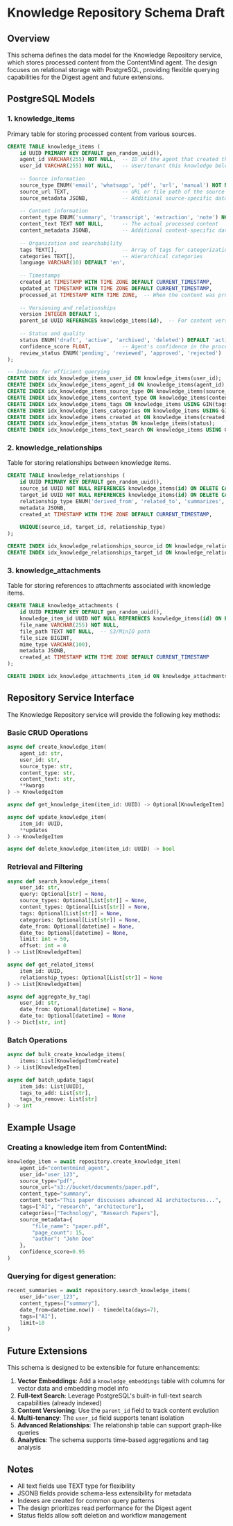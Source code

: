 # Knowledge Repository Schema Draft

## Overview
This schema defines the data model for the Knowledge Repository service, which stores processed content from the ContentMind agent. The design focuses on relational storage with PostgreSQL, providing flexible querying capabilities for the Digest agent and future extensions.

## PostgreSQL Models

### 1. knowledge_items
Primary table for storing processed content from various sources.

```sql
CREATE TABLE knowledge_items (
    id UUID PRIMARY KEY DEFAULT gen_random_uuid(),
    agent_id VARCHAR(255) NOT NULL,  -- ID of the agent that created this item
    user_id VARCHAR(255) NOT NULL,   -- User/tenant this knowledge belongs to
    
    -- Source information
    source_type ENUM('email', 'whatsapp', 'pdf', 'url', 'manual') NOT NULL,
    source_url TEXT,                 -- URL or file path of the source
    source_metadata JSONB,           -- Additional source-specific data
    
    -- Content information
    content_type ENUM('summary', 'transcript', 'extraction', 'note') NOT NULL,
    content_text TEXT NOT NULL,      -- The actual processed content
    content_metadata JSONB,          -- Additional content-specific data
    
    -- Organization and searchability
    tags TEXT[],                     -- Array of tags for categorization
    categories TEXT[],               -- Hierarchical categories
    language VARCHAR(10) DEFAULT 'en',
    
    -- Timestamps
    created_at TIMESTAMP WITH TIME ZONE DEFAULT CURRENT_TIMESTAMP,
    updated_at TIMESTAMP WITH TIME ZONE DEFAULT CURRENT_TIMESTAMP,
    processed_at TIMESTAMP WITH TIME ZONE,  -- When the content was processed
    
    -- Versioning and relationships
    version INTEGER DEFAULT 1,
    parent_id UUID REFERENCES knowledge_items(id),  -- For content versioning
    
    -- Status and quality
    status ENUM('draft', 'active', 'archived', 'deleted') DEFAULT 'active',
    confidence_score FLOAT,          -- Agent's confidence in the processing
    review_status ENUM('pending', 'reviewed', 'approved', 'rejected')
);

-- Indexes for efficient querying
CREATE INDEX idx_knowledge_items_user_id ON knowledge_items(user_id);
CREATE INDEX idx_knowledge_items_agent_id ON knowledge_items(agent_id);
CREATE INDEX idx_knowledge_items_source_type ON knowledge_items(source_type);
CREATE INDEX idx_knowledge_items_content_type ON knowledge_items(content_type);
CREATE INDEX idx_knowledge_items_tags ON knowledge_items USING GIN(tags);
CREATE INDEX idx_knowledge_items_categories ON knowledge_items USING GIN(categories);
CREATE INDEX idx_knowledge_items_created_at ON knowledge_items(created_at DESC);
CREATE INDEX idx_knowledge_items_status ON knowledge_items(status);
CREATE INDEX idx_knowledge_items_text_search ON knowledge_items USING GIN(to_tsvector('english', content_text));
```

### 2. knowledge_relationships
Table for storing relationships between knowledge items.

```sql
CREATE TABLE knowledge_relationships (
    id UUID PRIMARY KEY DEFAULT gen_random_uuid(),
    source_id UUID NOT NULL REFERENCES knowledge_items(id) ON DELETE CASCADE,
    target_id UUID NOT NULL REFERENCES knowledge_items(id) ON DELETE CASCADE,
    relationship_type ENUM('derived_from', 'related_to', 'summarizes', 'references') NOT NULL,
    metadata JSONB,
    created_at TIMESTAMP WITH TIME ZONE DEFAULT CURRENT_TIMESTAMP,
    
    UNIQUE(source_id, target_id, relationship_type)
);

CREATE INDEX idx_knowledge_relationships_source_id ON knowledge_relationships(source_id);
CREATE INDEX idx_knowledge_relationships_target_id ON knowledge_relationships(target_id);
```

### 3. knowledge_attachments
Table for storing references to attachments associated with knowledge items.

```sql
CREATE TABLE knowledge_attachments (
    id UUID PRIMARY KEY DEFAULT gen_random_uuid(),
    knowledge_item_id UUID NOT NULL REFERENCES knowledge_items(id) ON DELETE CASCADE,
    file_name VARCHAR(255) NOT NULL,
    file_path TEXT NOT NULL,  -- S3/MinIO path
    file_size BIGINT,
    mime_type VARCHAR(100),
    metadata JSONB,
    created_at TIMESTAMP WITH TIME ZONE DEFAULT CURRENT_TIMESTAMP
);

CREATE INDEX idx_knowledge_attachments_item_id ON knowledge_attachments(knowledge_item_id);
```

## Repository Service Interface

The Knowledge Repository service will provide the following key methods:

### Basic CRUD Operations
```python
async def create_knowledge_item(
    agent_id: str,
    user_id: str,
    source_type: str,
    content_type: str,
    content_text: str,
    **kwargs
) -> KnowledgeItem

async def get_knowledge_item(item_id: UUID) -> Optional[KnowledgeItem]

async def update_knowledge_item(
    item_id: UUID,
    **updates
) -> KnowledgeItem

async def delete_knowledge_item(item_id: UUID) -> bool
```

### Retrieval and Filtering
```python
async def search_knowledge_items(
    user_id: str,
    query: Optional[str] = None,
    source_types: Optional[List[str]] = None,
    content_types: Optional[List[str]] = None,
    tags: Optional[List[str]] = None,
    categories: Optional[List[str]] = None,
    date_from: Optional[datetime] = None,
    date_to: Optional[datetime] = None,
    limit: int = 50,
    offset: int = 0
) -> List[KnowledgeItem]

async def get_related_items(
    item_id: UUID,
    relationship_types: Optional[List[str]] = None
) -> List[KnowledgeItem]

async def aggregate_by_tag(
    user_id: str,
    date_from: Optional[datetime] = None,
    date_to: Optional[datetime] = None
) -> Dict[str, int]
```

### Batch Operations
```python
async def bulk_create_knowledge_items(
    items: List[KnowledgeItemCreate]
) -> List[KnowledgeItem]

async def batch_update_tags(
    item_ids: List[UUID],
    tags_to_add: List[str],
    tags_to_remove: List[str]
) -> int
```

## Example Usage

### Creating a knowledge item from ContentMind:
```python
knowledge_item = await repository.create_knowledge_item(
    agent_id="contentmind_agent",
    user_id="user_123",
    source_type="pdf",
    source_url="s3://bucket/documents/paper.pdf",
    content_type="summary",
    content_text="This paper discusses advanced AI architectures...",
    tags=["AI", "research", "architecture"],
    categories=["Technology", "Research Papers"],
    source_metadata={
        "file_name": "paper.pdf",
        "page_count": 15,
        "author": "John Doe"
    },
    confidence_score=0.95
)
```

### Querying for digest generation:
```python
recent_summaries = await repository.search_knowledge_items(
    user_id="user_123",
    content_types=["summary"],
    date_from=datetime.now() - timedelta(days=7),
    tags=["AI"],
    limit=10
)
```

## Future Extensions

This schema is designed to be extensible for future enhancements:

1. **Vector Embeddings**: Add a `knowledge_embeddings` table with columns for vector data and embedding model info
2. **Full-text Search**: Leverage PostgreSQL's built-in full-text search capabilities (already indexed)
3. **Content Versioning**: Use the `parent_id` field to track content evolution
4. **Multi-tenancy**: The `user_id` field supports tenant isolation
5. **Advanced Relationships**: The relationship table can support graph-like queries
6. **Analytics**: The schema supports time-based aggregations and tag analysis

## Notes

- All text fields use TEXT type for flexibility
- JSONB fields provide schema-less extensibility for metadata
- Indexes are created for common query patterns
- The design prioritizes read performance for the Digest agent
- Status fields allow soft deletion and workflow management
